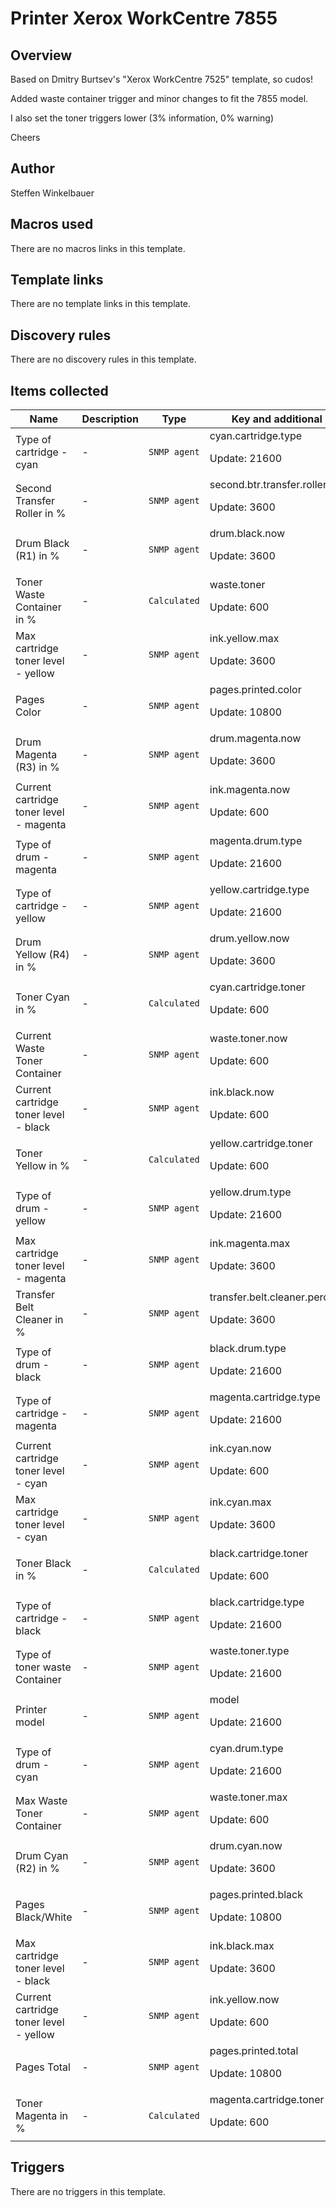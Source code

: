 # Printer Xerox WorkCentre 7855

## Overview

Based on Dmitry Burtsev's "Xerox WorkCentre 7525" template, so cudos!


Added waste container trigger and minor changes to fit the 7855 model.


I also set the toner triggers lower (3% information, 0% warning)


Cheers



## Author

Steffen Winkelbauer

## Macros used

There are no macros links in this template.

## Template links

There are no template links in this template.

## Discovery rules

There are no discovery rules in this template.

## Items collected

|Name|Description|Type|Key and additional info|
|----|-----------|----|----|
|Type of cartridge - cyan|<p>-</p>|`SNMP agent`|cyan.cartridge.type<p>Update: 21600</p>|
|Second Transfer Roller in %|<p>-</p>|`SNMP agent`|second.btr.transfer.roller.percent<p>Update: 3600</p>|
|Drum Black (R1) in %|<p>-</p>|`SNMP agent`|drum.black.now<p>Update: 3600</p>|
|Toner Waste Container in %|<p>-</p>|`Calculated`|waste.toner<p>Update: 600</p>|
|Max cartridge toner level - yellow|<p>-</p>|`SNMP agent`|ink.yellow.max<p>Update: 3600</p>|
|Pages Color|<p>-</p>|`SNMP agent`|pages.printed.color<p>Update: 10800</p>|
|Drum Magenta (R3)  in %|<p>-</p>|`SNMP agent`|drum.magenta.now<p>Update: 3600</p>|
|Current cartridge toner level - magenta|<p>-</p>|`SNMP agent`|ink.magenta.now<p>Update: 600</p>|
|Type of drum - magenta|<p>-</p>|`SNMP agent`|magenta.drum.type<p>Update: 21600</p>|
|Type of cartridge - yellow|<p>-</p>|`SNMP agent`|yellow.cartridge.type<p>Update: 21600</p>|
|Drum Yellow (R4) in %|<p>-</p>|`SNMP agent`|drum.yellow.now<p>Update: 3600</p>|
|Toner Cyan in %|<p>-</p>|`Calculated`|cyan.cartridge.toner<p>Update: 600</p>|
|Current Waste Toner Container|<p>-</p>|`SNMP agent`|waste.toner.now<p>Update: 600</p>|
|Current cartridge toner level - black|<p>-</p>|`SNMP agent`|ink.black.now<p>Update: 600</p>|
|Toner Yellow in %|<p>-</p>|`Calculated`|yellow.cartridge.toner<p>Update: 600</p>|
|Type of drum - yellow|<p>-</p>|`SNMP agent`|yellow.drum.type<p>Update: 21600</p>|
|Max cartridge toner level - magenta|<p>-</p>|`SNMP agent`|ink.magenta.max<p>Update: 3600</p>|
|Transfer Belt Cleaner in %|<p>-</p>|`SNMP agent`|transfer.belt.cleaner.percent<p>Update: 3600</p>|
|Type of drum - black|<p>-</p>|`SNMP agent`|black.drum.type<p>Update: 21600</p>|
|Type of cartridge - magenta|<p>-</p>|`SNMP agent`|magenta.cartridge.type<p>Update: 21600</p>|
|Current cartridge toner level - cyan|<p>-</p>|`SNMP agent`|ink.cyan.now<p>Update: 600</p>|
|Max cartridge toner level - cyan|<p>-</p>|`SNMP agent`|ink.cyan.max<p>Update: 3600</p>|
|Toner Black in %|<p>-</p>|`Calculated`|black.cartridge.toner<p>Update: 600</p>|
|Type of cartridge - black|<p>-</p>|`SNMP agent`|black.cartridge.type<p>Update: 21600</p>|
|Type of toner waste Container|<p>-</p>|`SNMP agent`|waste.toner.type<p>Update: 21600</p>|
|Printer model|<p>-</p>|`SNMP agent`|model<p>Update: 21600</p>|
|Type of drum - cyan|<p>-</p>|`SNMP agent`|cyan.drum.type<p>Update: 21600</p>|
|Max Waste Toner Container|<p>-</p>|`SNMP agent`|waste.toner.max<p>Update: 600</p>|
|Drum Cyan (R2) in %|<p>-</p>|`SNMP agent`|drum.cyan.now<p>Update: 3600</p>|
|Pages Black/White|<p>-</p>|`SNMP agent`|pages.printed.black<p>Update: 10800</p>|
|Max cartridge toner level - black|<p>-</p>|`SNMP agent`|ink.black.max<p>Update: 3600</p>|
|Current cartridge toner level - yellow|<p>-</p>|`SNMP agent`|ink.yellow.now<p>Update: 600</p>|
|Pages Total|<p>-</p>|`SNMP agent`|pages.printed.total<p>Update: 10800</p>|
|Toner Magenta in %|<p>-</p>|`Calculated`|magenta.cartridge.toner<p>Update: 600</p>|
## Triggers

There are no triggers in this template.

